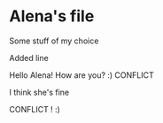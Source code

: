 # Alena's file

Some stuff of my choice

Added line

Hello Alena! How are you? :) CONFLICT

I think she's fine

CONFLICT ! :) 
